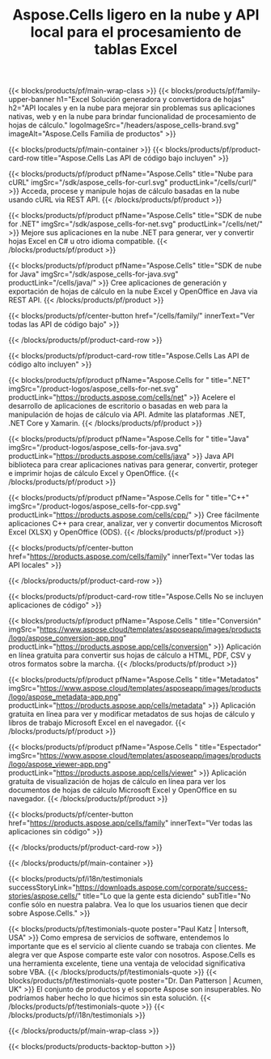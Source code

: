﻿---
title: Aspose.Cells ligero en la nube y API local para el procesamiento de tablas Excel
description: Aspose.Cells Cloud ofrece una variedad de SDK en varios lenguajes de programación, simplifica el acceso a Aspose.Cells REST API y mejora el rendimiento a través de su diseño liviano.
weight: 50
url: /es/
---
{{< blocks/products/pf/main-wrap-class >}}
{{< blocks/products/pf/family-upper-banner h1="Excel Solución generadora y convertidora de hojas" h2="API locales y en la nube para mejorar sin problemas sus aplicaciones nativas, web y en la nube para brindar funcionalidad de procesamiento de hojas de cálculo." logoImageSrc="/headers/aspose_cells-brand.svg" imageAlt="Aspose.Cells Familia de productos" >}}

{{< blocks/products/pf/main-container >}}
{{< blocks/products/pf/product-card-row title="Aspose.Cells Las API de código bajo incluyen" >}}

{{< blocks/products/pf/product pfName="Aspose.Cells" title="Nube para cURL" imgSrc="/sdk/aspose_cells-for-curl.svg" productLink="/cells/curl/" >}}
Acceda, procese y manipule hojas de cálculo basadas en la nube usando cURL via REST API.
{{< /blocks/products/pf/product >}}

{{< blocks/products/pf/product pfName="Aspose.Cells" title="SDK de nube for .NET" imgSrc="/sdk/aspose_cells-for-net.svg" productLink="/cells/net/" >}}
Mejore sus aplicaciones en la nube .NET para generar, ver y convertir hojas Excel en C# u otro idioma compatible.
{{< /blocks/products/pf/product >}}

{{< blocks/products/pf/product pfName="Aspose.Cells" title="SDK de nube for Java" imgSrc="/sdk/aspose_cells-for-java.svg" productLink="/cells/java/" >}}
Cree aplicaciones de generación y exportación de hojas de cálculo en la nube Excel y OpenOffice en Java via REST API.
{{< /blocks/products/pf/product >}}

{{< blocks/products/pf/center-button href="/cells/family/" innerText="Ver todas las API de código bajo" >}}

{{< /blocks/products/pf/product-card-row >}}

{{< blocks/products/pf/product-card-row title="Aspose.Cells Las API de código alto incluyen" >}}

{{< blocks/products/pf/product pfName="Aspose.Cells for " title=".NET" imgSrc="/product-logos/aspose_cells-for-net.svg" productLink="https://products.aspose.com/cells/net" >}}
Acelere el desarrollo de aplicaciones de escritorio o basadas en web para la manipulación de hojas de cálculo via API. Admite las plataformas .NET, .NET Core y Xamarin.
{{< /blocks/products/pf/product >}}

{{< blocks/products/pf/product pfName="Aspose.Cells for " title="Java" imgSrc="/product-logos/aspose_cells-for-java.svg" productLink="https://products.aspose.com/cells/java" >}}
Java API biblioteca para crear aplicaciones nativas para generar, convertir, proteger e imprimir hojas de cálculo Excel y OpenOffice.
{{< /blocks/products/pf/product >}}

{{< blocks/products/pf/product pfName="Aspose.Cells for " title="C++" imgSrc="/product-logos/aspose_cells-for-cpp.svg" productLink="https://products.aspose.com/cells/cpp/" >}}
Cree fácilmente aplicaciones C++ para crear, analizar, ver y convertir documentos Microsoft Excel (XLSX) y OpenOffice (ODS).
{{< /blocks/products/pf/product >}}

{{< blocks/products/pf/center-button href="https://products.aspose.com/cells/family" innerText="Ver todas las API locales" >}}

{{< /blocks/products/pf/product-card-row >}}

{{< blocks/products/pf/product-card-row title="Aspose.Cells No se incluyen aplicaciones de código" >}}

{{< blocks/products/pf/product pfName="Aspose.Cells " title="Conversión" imgSrc="https://www.aspose.cloud/templates/asposeapp/images/products/logo/aspose_conversion-app.png" productLink="https://products.aspose.app/cells/conversion" >}}
Aplicación en línea gratuita para convertir sus hojas de cálculo a HTML, PDF, CSV y otros formatos sobre la marcha.
{{< /blocks/products/pf/product >}}

{{< blocks/products/pf/product pfName="Aspose.Cells " title="Metadatos" imgSrc="https://www.aspose.cloud/templates/asposeapp/images/products/logo/aspose_metadata-app.png" productLink="https://products.aspose.app/cells/metadata" >}}
Aplicación gratuita en línea para ver y modificar metadatos de sus hojas de cálculo y libros de trabajo Microsoft Excel en el navegador.
{{< /blocks/products/pf/product >}}

{{< blocks/products/pf/product pfName="Aspose.Cells " title="Espectador" imgSrc="https://www.aspose.cloud/templates/asposeapp/images/products/logo/aspose_viewer-app.png" productLink="https://products.aspose.app/cells/viewer" >}}
Aplicación gratuita de visualización de hojas de cálculo en línea para ver los documentos de hojas de cálculo Microsoft Excel y OpenOffice en su navegador.
{{< /blocks/products/pf/product >}}

{{< blocks/products/pf/center-button href="https://products.aspose.app/cells/family" innerText="Ver todas las aplicaciones sin código" >}}

{{< /blocks/products/pf/product-card-row >}}

{{< /blocks/products/pf/main-container >}}

{{< blocks/products/pf/i18n/testimonials successStoryLink="https://downloads.aspose.com/corporate/success-stories/aspose.cells/" title="Lo que la gente esta diciendo" subTitle="No confíe sólo en nuestra palabra. Vea lo que los usuarios tienen que decir sobre Aspose.Cells." >}}

{{< blocks/products/pf/testimonials-quote poster="Paul Katz | Intersoft, USA" >}}
Como empresa de servicios de software, entendemos lo importante que es el servicio al cliente cuando se trabaja con clientes. Me alegra ver que Aspose comparte este valor con nosotros. Aspose.Cells es una herramienta excelente, tiene una ventaja de velocidad significativa sobre VBA.
{{< /blocks/products/pf/testimonials-quote >}}
{{< blocks/products/pf/testimonials-quote poster="Dr. Dan Patterson | Acumen, UK" >}}
El conjunto de productos y el soporte Aspose son insuperables. No podríamos haber hecho lo que hicimos sin esta solución.
{{< /blocks/products/pf/testimonials-quote >}}
{{< /blocks/products/pf/i18n/testimonials >}}

{{< /blocks/products/pf/main-wrap-class >}}

{{< blocks/products/products-backtop-button >}}
